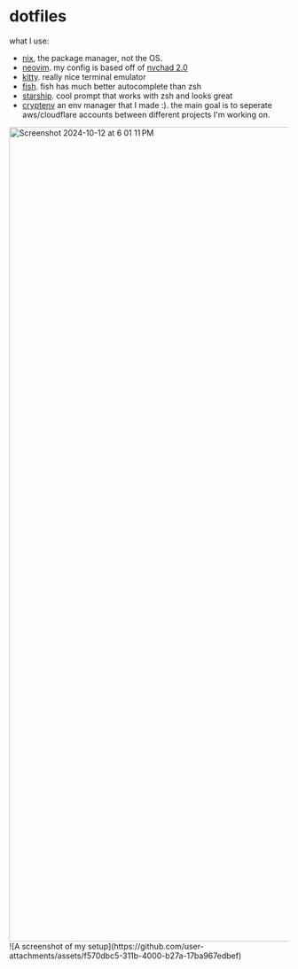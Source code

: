 # dotfiles

what I use:

- [nix](https://nixos.org/), the package manager, not the OS.
- [neovim](https://neovim.io/). my config is based off of [nvchad 2.0](https://nvchad.com/)
- [kitty](https://sw.kovidgoyal.net/kitty/). really nice terminal emulator
- [fish](https://fishshell.com/). fish has much better autocomplete than zsh
- [starship](https://starship.rs/). cool prompt that works with zsh and looks great
- [cryptenv](https://github.com/rgodha24/cryptenv) an env manager that I made :). the main goal is to seperate aws/cloudflare accounts between different projects I'm working on.

<img width="1470" alt="Screenshot 2024-10-12 at 6 01 11 PM" src="https://github.com/user-attachments/assets/345a4bcb-b863-44b7-bf7f-b4572c023ef6">
![A screenshot of my setup](https://github.com/user-attachments/assets/f570dbc5-311b-4000-b27a-17ba967edbef)
